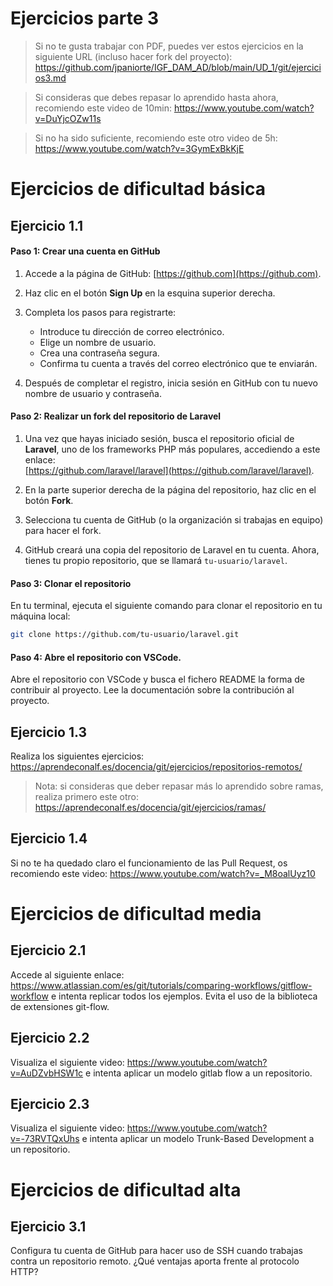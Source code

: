 # Ejercicios parte 3

> Si no te gusta trabajar con PDF, puedes ver estos ejercicios en la siguiente URL (incluso hacer fork del proyecto): https://github.com/jpaniorte/IGF_DAM_AD/blob/main/UD_1/git/ejercicios3.md

> Si consideras que debes repasar lo aprendido hasta ahora, recomiendo este video de 10min: https://www.youtube.com/watch?v=DuYjcOZw11s

> Si no ha sido suficiente, recomiendo este otro video de 5h: https://www.youtube.com/watch?v=3GymExBkKjE

# Ejercicios de dificultad básica

## Ejercicio 1.1

#### Paso 1: Crear una cuenta en GitHub
1. Accede a la página de GitHub: [https://github.com](https://github.com).
2. Haz clic en el botón **Sign Up** en la esquina superior derecha.
3. Completa los pasos para registrarte:
   - Introduce tu dirección de correo electrónico.
   - Elige un nombre de usuario.
   - Crea una contraseña segura.
   - Confirma tu cuenta a través del correo electrónico que te enviarán.
   
4. Después de completar el registro, inicia sesión en GitHub con tu nuevo nombre de usuario y contraseña.

#### Paso 2: Realizar un fork del repositorio de Laravel
1. Una vez que hayas iniciado sesión, busca el repositorio oficial de **Laravel**, uno de los frameworks PHP más populares, accediendo a este enlace:  
   [https://github.com/laravel/laravel](https://github.com/laravel/laravel).

2. En la parte superior derecha de la página del repositorio, haz clic en el botón **Fork**.

3. Selecciona tu cuenta de GitHub (o la organización si trabajas en equipo) para hacer el fork.

4. GitHub creará una copia del repositorio de Laravel en tu cuenta. Ahora, tienes tu propio repositorio, que se llamará `tu-usuario/laravel`.

#### Paso 3: Clonar el repositorio
   
En tu terminal, ejecuta el siguiente comando para clonar el repositorio en tu máquina local:
   ```bash
   git clone https://github.com/tu-usuario/laravel.git
   ```

#### Paso 4: Abre el repositorio con VSCode.

Abre el repositorio con VSCode y busca el fichero README la forma de contribuir al proyecto. Lee la documentación sobre la contribución al proyecto.


## Ejercicio 1.3

Realiza los siguientes ejercicios: https://aprendeconalf.es/docencia/git/ejercicios/repositorios-remotos/

> Nota: si consideras que deber repasar más lo aprendido sobre ramas, realiza primero este otro: https://aprendeconalf.es/docencia/git/ejercicios/ramas/

## Ejercicio 1.4

Si no te ha quedado claro el funcionamiento de las Pull Request, os recomiendo este video: https://www.youtube.com/watch?v=_M8oalUyz10

# Ejercicios de dificultad media

## Ejercicio 2.1

Accede al siguiente enlace: https://www.atlassian.com/es/git/tutorials/comparing-workflows/gitflow-workflow e intenta replicar todos los ejemplos. Evita el uso de la biblioteca de extensiones git-flow.

## Ejercicio 2.2

Visualiza el siguiente video: https://www.youtube.com/watch?v=AuDZvbHSW1c e intenta aplicar un modelo gitlab flow a un repositorio.

## Ejercicio 2.3

Visualiza el siguiente video: https://www.youtube.com/watch?v=-73RVTQxUhs e intenta aplicar un modelo Trunk-Based Development a un repositorio.

# Ejercicios de dificultad alta

## Ejercicio 3.1

Configura tu cuenta de GitHub para hacer uso de SSH cuando trabajas contra un repositorio remoto. ¿Qué ventajas aporta frente al protocolo HTTP?